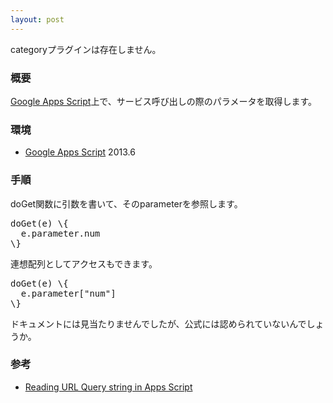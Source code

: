 ```yaml
---
layout: post
---
```

<p><span class="error">categoryプラグインは存在しません。</span></p>
<h3>概要</h3>
<p><a href="http://code.google.com/intl/ja/googleapps/appsscript/">Google Apps Script</a>上で、サービス呼び出しの際のパラメータを取得します。</p>
<h3>環境</h3>
<ul>
<li><a href="http://code.google.com/intl/ja/googleapps/appsscript/">Google Apps Script</a> 2013.6</li>
</ul>
<h3>手順</h3>
<p>doGet関数に引数を書いて、そのparameterを参照します。</p>
<pre>doGet(e) \{
  e.parameter.num
\}
</pre>
<p>連想配列としてアクセスもできます。</p>
<pre>doGet(e) \{
  e.parameter[&quot;num&quot;]
\}
</pre>
<p>ドキュメントには見当たりませんでしたが、公式には認められていないんでしょうか。</p>
<h3>参考</h3>
<ul>
<li><a href="http://productforums.google.com/forum/#!topic/apps-script/kiINKhok0yc">Reading URL Query string in Apps Script</a></li>
</ul>
